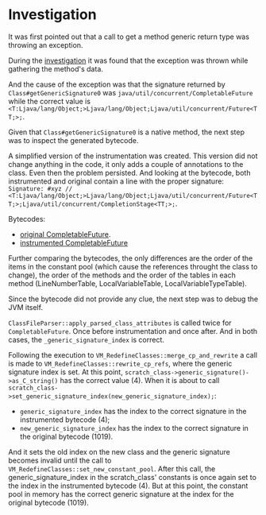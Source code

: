 # Investigation

It was first pointed out that a call to get a method generic return type was throwing an exception.

During the [investigation](https://github.com/newrelic/newrelic-java-agent/issues/526) it was found that the exception was thrown while gathering the method's data.

And the cause of the exception was that the signature returned by `Class#getGenericSignature0` was `java/util/concurrent/CompletableFuture` while the correct value is `<T:Ljava/lang/Object;>Ljava/lang/Object;Ljava/util/concurrent/Future<TT;>;`.

Given that `Class#getGenericSignature0` is a native method, the next step was to inspect the generated bytecode.

A simplified version of the instrumentation was created. This version did not change anything in the code, it only adds a couple of annotations to the class. Even then the problem persisted. And looking at the bytecode, both instrumented and original contain a line with the proper signature: 
`Signature: #xyz // <T:Ljava/lang/Object;>Ljava/lang/Object;Ljava/util/concurrent/Future<TT;>;Ljava/util/concurrent/CompletionStage<TT;>;`.

Bytecodes:
- [original CompletableFuture](CompletableFuture.bytecode.txt).
- [instrumented CompletableFuture](CompletableFuture-instrumented.bytecode.txt)

Further comparing the bytecodes, the only differences are the order of the items in the constant pool (which cause the references throught the class to change), the order of the methods and the order of the tables in each method (LineNumberTable, LocalVariableTable, LocalVariableTypeTable).

Since the bytecode did not provide any clue, the next step was to debug the JVM itself.

`ClassFileParser::apply_parsed_class_attributes` is called twice for `CompletableFuture`. Once before instrumentation and once after. And in both cases, the `_generic_signature_index` is correct.

Following the execution to `VM_RedefineClasses::merge_cp_and_rewrite` a call is made to `VM_RedefineClasses::rewrite_cp_refs`, where the generic signature index is set. At this point, `scratch_class->generic_signature()->as_C_string()` has the correct value (4). When it is about to call `scratch_class->set_generic_signature_index(new_generic_signature_index);`:
- `generic_signature_index` has the index to the correct signature in the instrumented bytecode (4);
- `new_generic_signature_index` has the index to the correct signature in the original bytecode (1019).

And it sets the old index on the new class and the generic signature becomes invalid until the call to `VM_RedefineClasses::set_new_constant_pool`. After this call, the generic_signature_index in the scratch_class' constants is once again set to the index in the instrumented bytecode (4). But at this point, the constant pool in memory has the correct generic signature at the index for the original bytecode (1019).


